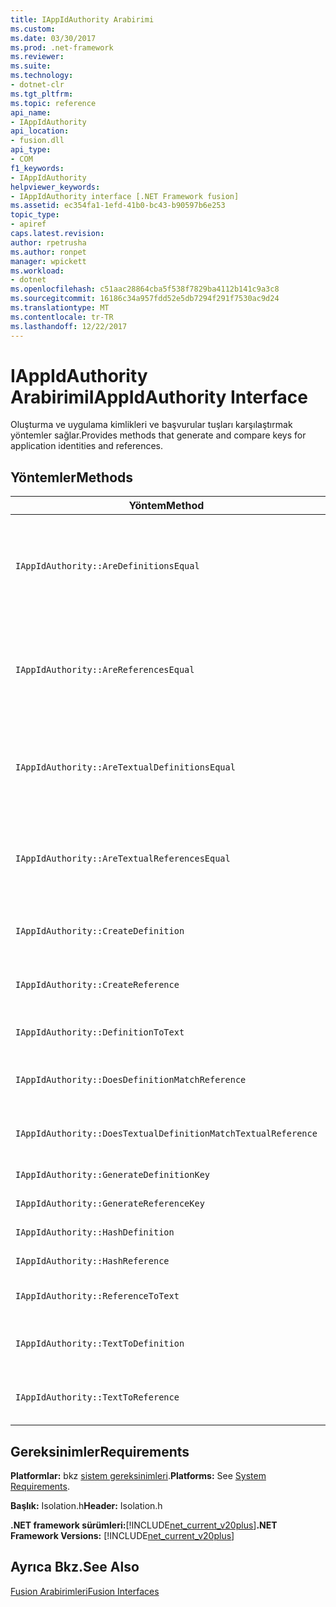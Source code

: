 ```yaml
---
title: IAppIdAuthority Arabirimi
ms.custom: 
ms.date: 03/30/2017
ms.prod: .net-framework
ms.reviewer: 
ms.suite: 
ms.technology:
- dotnet-clr
ms.tgt_pltfrm: 
ms.topic: reference
api_name:
- IAppIdAuthority
api_location:
- fusion.dll
api_type:
- COM
f1_keywords:
- IAppIdAuthority
helpviewer_keywords:
- IAppIdAuthority interface [.NET Framework fusion]
ms.assetid: ec354fa1-1efd-41b0-bc43-b90597b6e253
topic_type:
- apiref
caps.latest.revision: 
author: rpetrusha
ms.author: ronpet
manager: wpickett
ms.workload:
- dotnet
ms.openlocfilehash: c51aac28864cba5f538f7829ba4112b141c9a3c8
ms.sourcegitcommit: 16186c34a957fdd52e5db7294f291f7530ac9d24
ms.translationtype: MT
ms.contentlocale: tr-TR
ms.lasthandoff: 12/22/2017
---
```

# <a name="iappidauthority-interface"></a><span data-ttu-id="5de85-102">IAppIdAuthority Arabirimi</span><span class="sxs-lookup"><span data-stu-id="5de85-102">IAppIdAuthority Interface</span></span>
<span data-ttu-id="5de85-103">Oluşturma ve uygulama kimlikleri ve başvurular tuşları karşılaştırmak yöntemler sağlar.</span><span class="sxs-lookup"><span data-stu-id="5de85-103">Provides methods that generate and compare keys for application identities and references.</span></span>  
  
## <a name="methods"></a><span data-ttu-id="5de85-104">Yöntemler</span><span class="sxs-lookup"><span data-stu-id="5de85-104">Methods</span></span>  
  
|<span data-ttu-id="5de85-105">Yöntem</span><span class="sxs-lookup"><span data-stu-id="5de85-105">Method</span></span>|<span data-ttu-id="5de85-106">Açıklama</span><span class="sxs-lookup"><span data-stu-id="5de85-106">Description</span></span>|  
|------------|-----------------|  
|`IAppIdAuthority::AreDefinitionsEqual`|<span data-ttu-id="5de85-107">İki belirtilen olup olmadığını belirten bir değer alır [Idefinitionappıd](../../../../docs/framework/unmanaged-api/fusion/idefinitionappid-interface.md) örnekleri eşit.</span><span class="sxs-lookup"><span data-stu-id="5de85-107">Gets a value that indicates whether the two specified [IDefinitionAppId](../../../../docs/framework/unmanaged-api/fusion/idefinitionappid-interface.md) instances are equal.</span></span> <span data-ttu-id="5de85-108">Bayrak değeri, ilgili sürüm bilgilerini yoksaymak için IAPPIDAUTHORITY_ARE_DEFINITIONS_EQUAL_FLAG_IGNORE_VERSION geçirebilirsiniz.</span><span class="sxs-lookup"><span data-stu-id="5de85-108">You can pass the flag value IAPPIDAUTHORITY_ARE_DEFINITIONS_EQUAL_FLAG_IGNORE_VERSION to ignore their respective version information.</span></span>|  
|`IAppIdAuthority::AreReferencesEqual`|<span data-ttu-id="5de85-109">İki belirtilen olup olmadığını belirten bir değer alır [Ireferenceappıd](../../../../docs/framework/unmanaged-api/fusion/ireferenceappid-interface.md) örnekleri eşit.</span><span class="sxs-lookup"><span data-stu-id="5de85-109">Gets a value that indicates whether the two specified [IReferenceAppId](../../../../docs/framework/unmanaged-api/fusion/ireferenceappid-interface.md) instances are equal.</span></span> <span data-ttu-id="5de85-110">Bayrak değeri, ilgili sürüm bilgilerini yoksaymak için IAPPIDAUTHORITY_ARE_REFERENCES_EQUAL_FLAG_IGNORE_VERSION geçirebilirsiniz.</span><span class="sxs-lookup"><span data-stu-id="5de85-110">You can pass the flag value IAPPIDAUTHORITY_ARE_REFERENCES_EQUAL_FLAG_IGNORE_VERSION to ignore their respective version information.</span></span>|  
|`IAppIdAuthority::AreTextualDefinitionsEqual`|<span data-ttu-id="5de85-111">İki belirtilen dize tanımları eşit olup olmadığını belirten bir değer alır.</span><span class="sxs-lookup"><span data-stu-id="5de85-111">Gets a value that indicates whether the two specified string definitions are equal.</span></span> <span data-ttu-id="5de85-112">Bayrak değeri, ilgili sürüm bilgilerini yoksaymak için IAPPIDAUTHORITY_ARE_DEFINITIONS_EQUAL_FLAG_IGNORE_VERSION geçirebilirsiniz.</span><span class="sxs-lookup"><span data-stu-id="5de85-112">You can pass the flag value IAPPIDAUTHORITY_ARE_DEFINITIONS_EQUAL_FLAG_IGNORE_VERSION to ignore their respective version information.</span></span>|  
|`IAppIdAuthority::AreTextualReferencesEqual`|<span data-ttu-id="5de85-113">İki belirtilen dize başvuru eşit olup olmadığını belirten bir değer alır.</span><span class="sxs-lookup"><span data-stu-id="5de85-113">Gets a value that indicates whether the two specified string references are equal.</span></span> <span data-ttu-id="5de85-114">Bayrak değeri, ilgili sürüm bilgilerini yoksaymak için IAPPIDAUTHORITY_ARE_REFERENCES_EQUAL_FLAG_IGNORE_VERSION geçirebilirsiniz.</span><span class="sxs-lookup"><span data-stu-id="5de85-114">You can pass the flag value IAPPIDAUTHORITY_ARE_REFERENCES_EQUAL_FLAG_IGNORE_VERSION to ignore their respective version information.</span></span>|  
|`IAppIdAuthority::CreateDefinition`|<span data-ttu-id="5de85-115">Arabirim işaretçisi yeni oluşturulan alır `IDefinitionAppId` geçerli kapsamdaki derleme temsil eden örneği.</span><span class="sxs-lookup"><span data-stu-id="5de85-115">Gets an interface pointer to a newly generated `IDefinitionAppId` instance that represents the assembly in the current scope.</span></span>|  
|`IAppIdAuthority::CreateReference`|<span data-ttu-id="5de85-116">Arabirim işaretçisi yeni oluşturulan alır `IReferenceAppId` , geçerli kapsamdaki derleme temsil eder.</span><span class="sxs-lookup"><span data-stu-id="5de85-116">Gets an interface pointer to a newly created `IReferenceAppId` that represents the assembly in the current scope.</span></span>|  
|`IAppIdAuthority::DefinitionToText`|<span data-ttu-id="5de85-117">Dize sürümünü belirtilen alır `IDefinitionAppId`, belirtilen bayrak değerleri kullanarak.</span><span class="sxs-lookup"><span data-stu-id="5de85-117">Gets a string version of the specified `IDefinitionAppId`, using the specified flag values.</span></span>|  
|`IAppIdAuthority::DoesDefinitionMatchReference`|<span data-ttu-id="5de85-118">Gösteren bir değer alır olup belirtilen `IDefinitionAppId` ve `IReferenceAppId` aynı bütünleştirilmiş kodda temsil eder.</span><span class="sxs-lookup"><span data-stu-id="5de85-118">Gets a value that indicates whether the specified `IDefinitionAppId` and `IReferenceAppId` represent the same assembly.</span></span>|  
|`IAppIdAuthority::DoesTextualDefinitionMatchTextualReference`|<span data-ttu-id="5de85-119">Başvuru dizesi ve belirtilen tanımı dize aynı bütünleştirilmiş kodda gösterip göstermediğini belirten bir değer alır.</span><span class="sxs-lookup"><span data-stu-id="5de85-119">Gets a value that indicates whether the specified definition string and reference string represent the same assembly.</span></span>|  
|`IAppIdAuthority::GenerateDefinitionKey`|<span data-ttu-id="5de85-120">Belirtilen temsil eden bir dize anahtarı alır `IDefinitionAppId` örneği.</span><span class="sxs-lookup"><span data-stu-id="5de85-120">Gets a string key that represents the specified `IDefinitionAppId` instance.</span></span>|  
|`IAppIdAuthority::GenerateReferenceKey`|<span data-ttu-id="5de85-121">Belirtilen temsil eden bir dize anahtarı alır `IReferenceAppId` örneği.</span><span class="sxs-lookup"><span data-stu-id="5de85-121">Gets a string key that represents the specified `IReferenceAppId` instance.</span></span>|  
|`IAppIdAuthority::HashDefinition`|<span data-ttu-id="5de85-122">Karma anahtar için belirtilen alır `IDefinitionAppId` örneği.</span><span class="sxs-lookup"><span data-stu-id="5de85-122">Gets a hash key for the specified `IDefinitionAppId` instance.</span></span>|  
|`IAppIdAuthority::HashReference`|<span data-ttu-id="5de85-123">Karma anahtar için belirtilen alır `IReferenceAppId` örneği.</span><span class="sxs-lookup"><span data-stu-id="5de85-123">Gets a hash key for the specified `IReferenceAppId` instance.</span></span>|  
|`IAppIdAuthority::ReferenceToText`|<span data-ttu-id="5de85-124">Dize sürümünü belirtilen alır `IReferenceAppId`, belirtilen bayrak değerleri kullanarak.</span><span class="sxs-lookup"><span data-stu-id="5de85-124">Gets a string version of the specified `IReferenceAppId`, using the specified flag values.</span></span>|  
|`IAppIdAuthority::TextToDefinition`|<span data-ttu-id="5de85-125">Bir arabirim işaretçisi alır bir `IDefinitionAppId` belirtilen dizeyi anahtarı tarafından başvurulan derlemeyi temsil eden örneği.</span><span class="sxs-lookup"><span data-stu-id="5de85-125">Gets an interface pointer to an `IDefinitionAppId` instance that represents the assembly referenced by the specified string key.</span></span>|  
|`IAppIdAuthority::TextToReference`|<span data-ttu-id="5de85-126">Bir arabirim işaretçisi alır bir `IReferenceAppId` belirtilen dizeyi anahtarı tarafından başvurulan derlemeyi temsil eden örneği.</span><span class="sxs-lookup"><span data-stu-id="5de85-126">Gets an interface pointer to an `IReferenceAppId` instance that represents the assembly referenced by the specified string key.</span></span>|  
  
## <a name="requirements"></a><span data-ttu-id="5de85-127">Gereksinimler</span><span class="sxs-lookup"><span data-stu-id="5de85-127">Requirements</span></span>  
 <span data-ttu-id="5de85-128">**Platformlar:** bkz [sistem gereksinimleri](../../../../docs/framework/get-started/system-requirements.md).</span><span class="sxs-lookup"><span data-stu-id="5de85-128">**Platforms:** See [System Requirements](../../../../docs/framework/get-started/system-requirements.md).</span></span>  
  
 <span data-ttu-id="5de85-129">**Başlık:** Isolation.h</span><span class="sxs-lookup"><span data-stu-id="5de85-129">**Header:** Isolation.h</span></span>  
  
 <span data-ttu-id="5de85-130">**.NET framework sürümleri:**[!INCLUDE[net_current_v20plus](../../../../includes/net-current-v20plus-md.md)]</span><span class="sxs-lookup"><span data-stu-id="5de85-130">**.NET Framework Versions:** [!INCLUDE[net_current_v20plus](../../../../includes/net-current-v20plus-md.md)]</span></span>  
  
## <a name="see-also"></a><span data-ttu-id="5de85-131">Ayrıca Bkz.</span><span class="sxs-lookup"><span data-stu-id="5de85-131">See Also</span></span>  
 [<span data-ttu-id="5de85-132">Fusion Arabirimleri</span><span class="sxs-lookup"><span data-stu-id="5de85-132">Fusion Interfaces</span></span>](../../../../docs/framework/unmanaged-api/fusion/fusion-interfaces.md)
